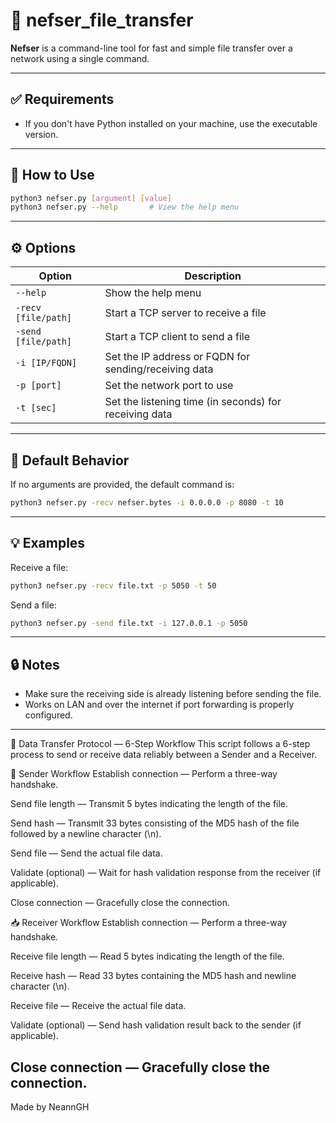 
# 📁 nefser_file_transfer

**Nefser** is a command-line tool for fast and simple file transfer over a network using a single command.

---

## ✅ Requirements

- If you don't have Python installed on your machine, use the executable version.

---

## 🚀 How to Use

```bash
python3 nefser.py [argument] [value]
python3 nefser.py --help       # View the help menu
```

---

## ⚙️ Options

| Option               | Description                                             |
|----------------------|---------------------------------------------------------|
| `--help`             | Show the help menu                                      |
| `-recv [file/path]`  | Start a TCP server to receive a file                    |
| `-send [file/path]`  | Start a TCP client to send a file                       |
| `-i [IP/FQDN]`       | Set the IP address or FQDN for sending/receiving data  |
| `-p [port]`          | Set the network port to use                             |
| `-t [sec]`           | Set the listening time (in seconds) for receiving data |

---

## 📝 Default Behavior

If no arguments are provided, the default command is:

```bash
python3 nefser.py -recv nefser.bytes -i 0.0.0.0 -p 8080 -t 10
```

---

## 💡 Examples

Receive a file:

```bash
python3 nefser.py -recv file.txt -p 5050 -t 50
```

Send a file:

```bash
python3 nefser.py -send file.txt -i 127.0.0.1 -p 5050
```

---

## 🔒 Notes

- Make sure the receiving side is already listening before sending the file.
- Works on LAN and over the internet if port forwarding is properly configured.

---
📡 Data Transfer Protocol — 6-Step Workflow
This script follows a 6-step process to send or receive data reliably between a Sender and a Receiver.

📨 Sender Workflow
Establish connection — Perform a three-way handshake.

Send file length — Transmit 5 bytes indicating the length of the file.

Send hash — Transmit 33 bytes consisting of the MD5 hash of the file followed by a newline character (\n).

Send file — Send the actual file data.

Validate (optional) — Wait for hash validation response from the receiver (if applicable).

Close connection — Gracefully close the connection.

📥 Receiver Workflow
Establish connection — Perform a three-way handshake.

Receive file length — Read 5 bytes indicating the length of the file.

Receive hash — Read 33 bytes containing the MD5 hash and newline character (\n).

Receive file — Receive the actual file data.

Validate (optional) — Send hash validation result back to the sender (if applicable).

Close connection — Gracefully close the connection.
---

Made by NeannGH
